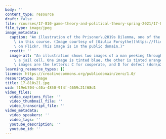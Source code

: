 ```yaml
---
body: ''
content_type: resource
draft: false
file: /courses/17-810-game-theory-and-political-theory-spring-2021/17-810s21.jpg
file_type: image/jpeg
image_metadata:
  caption: "An illustration of the Prisoner\u2019s Dilemma, one of the topics discussed\
    \ in this course. (Image courtesy of [Giulia Forsythe](https://flickr.com/photos/59217476@N00/8245423564)\
    \ on Flickr. This image is in the public domain.)"
  credit: ''
  image-alt: "An illustration shows two images of a man peeking through the bars of\
    \ a jail cell. One image is tinted blue, the other is tinted orange. Near the\
    \ images are the letters: C for cooperate, and D for defect (don\u2019t cooperate). "
learning_resource_types: []
license: https://creativecommons.org/publicdomain/zero/1.0/
resourcetype: Image
title: 17-810s21.jpg
uid: f19eb704-c40a-4850-9f4f-4659c21f68d1
video_files:
  video_captions_file: ''
  video_thumbnail_file: ''
  video_transcript_file: ''
video_metadata:
  video_speakers: ''
  video_tags: ''
  youtube_description: ''
  youtube_id: ''
---
```

